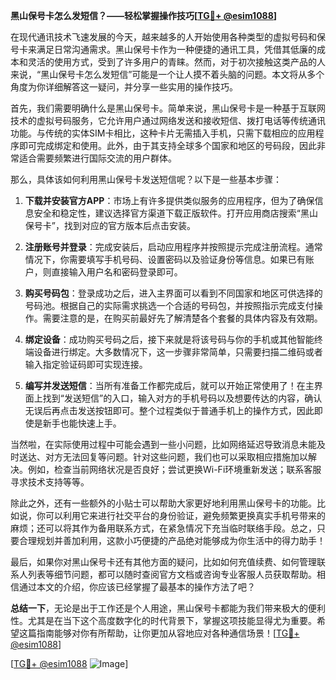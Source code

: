 **黑山保号卡怎么发短信？——轻松掌握操作技巧[[TG💪+ @esim1088](https://t.me/s/esim1088)]**

在现代通讯技术飞速发展的今天，越来越多的人开始使用各种类型的虚拟号码和保号卡来满足日常沟通需求。黑山保号卡作为一种便捷的通讯工具，凭借其低廉的成本和灵活的使用方式，受到了许多用户的青睐。然而，对于初次接触这类产品的人来说，“黑山保号卡怎么发短信”可能是一个让人摸不着头脑的问题。本文将从多个角度为你详细解答这一疑问，并分享一些实用的操作技巧。

首先，我们需要明确什么是黑山保号卡。简单来说，黑山保号卡是一种基于互联网技术的虚拟号码服务，它允许用户通过网络发送和接收短信、拨打电话等传统通讯功能。与传统的实体SIM卡相比，这种卡片无需插入手机，只需下载相应的应用程序即可完成绑定和使用。此外，由于其支持全球多个国家和地区的号码段，因此非常适合需要频繁进行国际交流的用户群体。

那么，具体该如何利用黑山保号卡发送短信呢？以下是一些基本步骤：

1. **下载并安装官方APP**：市场上有许多提供类似服务的应用程序，但为了确保信息安全和稳定性，建议选择官方渠道下载正版软件。打开应用商店搜索“黑山保号卡”，找到对应的官方版本后点击安装。

2. **注册账号并登录**：完成安装后，启动应用程序并按照提示完成注册流程。通常情况下，你需要填写手机号码、设置密码以及验证身份等信息。如果已有账户，则直接输入用户名和密码登录即可。

3. **购买号码包**：登录成功之后，进入主界面可以看到不同国家和地区可供选择的号码池。根据自己的实际需求挑选一个合适的号码包，并按照指示完成支付操作。需要注意的是，在购买前最好先了解清楚各个套餐的具体内容及有效期。

4. **绑定设备**：成功购买号码之后，接下来就是将该号码与你的手机或其他智能终端设备进行绑定。大多数情况下，这一步骤非常简单，只需要扫描二维码或者输入指定验证码即可实现连接。

5. **编写并发送短信**：当所有准备工作都完成后，就可以开始正常使用了！在主界面上找到“发送短信”的入口，输入对方的手机号码以及想要传达的内容，确认无误后再点击发送按钮即可。整个过程类似于普通手机上的操作方式，因此即使是新手也能快速上手。

当然啦，在实际使用过程中可能会遇到一些小问题，比如网络延迟导致消息未能及时送达、对方无法回复等问题。针对这些问题，我们也可以采取相应措施加以解决。例如，检查当前网络状况是否良好；尝试更换Wi-Fi环境重新发送；联系客服寻求技术支持等等。

除此之外，还有一些额外的小贴士可以帮助大家更好地利用黑山保号卡的功能。比如说，你可以利用它来进行社交平台的身份验证，避免频繁更换真实手机号带来的麻烦；还可以将其作为备用联系方式，在紧急情况下充当临时联络手段。总之，只要合理规划并善加利用，这款小巧便捷的产品绝对能够成为你生活中的得力助手！

最后，如果你对黑山保号卡还有其他方面的疑问，比如如何充值续费、如何管理联系人列表等细节问题，都可以随时查阅官方文档或咨询专业客服人员获取帮助。相信通过本文的介绍，你应该已经掌握了最基本的操作方法了吧？

**总结一下**，无论是出于工作还是个人用途，黑山保号卡都能为我们带来极大的便利性。尤其是在当下这个高度数字化的时代背景下，掌握这项技能显得尤为重要。希望这篇指南能够对你有所帮助，让你更加从容地应对各种通信场景！[[TG💪+ @esim1088](https://t.me/s/esim1088)] 

[[TG💪+ @esim1088](https://t.me/s/esim1088) ![Image](https://i.postimg.cc/4NQfJmqS/Snipaste-2025-05-13-00-14-12.png)]